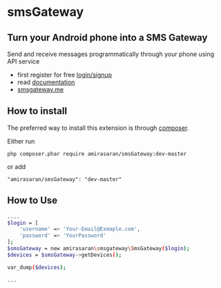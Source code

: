 # smsGateway

Turn your Android phone into a SMS Gateway
----------

Send and receive messages programmatically through your phone using API service

   - first register for free  [login/signup](https://smsgateway.me/admin/users/login)
   - read [documentation](https://smsgateway.me/admin/users/login)
   - [smsgateway.me](https://smsgateway.me/)

How to install 
--------------

The preferred way to install this extension is through [composer](http://getcomposer.org/download/).

Either run

```
php composer.phar require amirasaran/smsGateway:dev-master
```

or add

```
"amirasaran/smsGateway": "dev-master"
```


How to Use
----------

```sh
....
$login = [
    'username' => 'Your-Email@Exmaple.com',
    'password' => 'YourPassword'
];
$smsGateway = new amirasaran\smsgateway\SmsGateway($login);
$devices = $smsGateway->getDevices();

var_dump($devices);

...
```